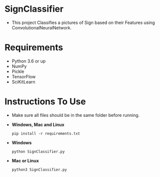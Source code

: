 # SignClassifier
- This project Classifies a pictures of Sign based on their Features using ConvolutionalNeuralNetwork.

# Requirements
- Python 3.6 or up
- NumPy
- Pickle
- TensorFlow
- SciKitLearn

# Instructions To Use
- Make sure all files should be in the same folder before running.

- **Windows, Mac and Linux**
  ```
  pip install -r requirements.txt
  ```
- **Windows**
  ```
  python SignClassifier.py
  ```
- **Mac or Linux**
  ```
  python3 SignClassifier.py
  ```

